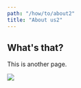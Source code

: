 ```yaml
---
path: "/how/to/about2"
title: "About us2"
---
```

## What's that?
This is another page.

![](./images/gatsby.jpg)
